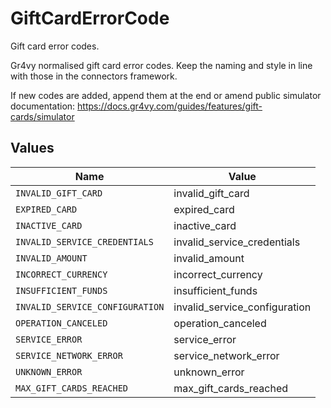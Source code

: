 # GiftCardErrorCode

Gift card error codes.

Gr4vy normalised gift card error codes. Keep the naming and style in line with
those in the connectors framework.

If new codes are added, append them at the end or amend public simulator
documentation: https://docs.gr4vy.com/guides/features/gift-cards/simulator


## Values

| Name                            | Value                           |
| ------------------------------- | ------------------------------- |
| `INVALID_GIFT_CARD`             | invalid_gift_card               |
| `EXPIRED_CARD`                  | expired_card                    |
| `INACTIVE_CARD`                 | inactive_card                   |
| `INVALID_SERVICE_CREDENTIALS`   | invalid_service_credentials     |
| `INVALID_AMOUNT`                | invalid_amount                  |
| `INCORRECT_CURRENCY`            | incorrect_currency              |
| `INSUFFICIENT_FUNDS`            | insufficient_funds              |
| `INVALID_SERVICE_CONFIGURATION` | invalid_service_configuration   |
| `OPERATION_CANCELED`            | operation_canceled              |
| `SERVICE_ERROR`                 | service_error                   |
| `SERVICE_NETWORK_ERROR`         | service_network_error           |
| `UNKNOWN_ERROR`                 | unknown_error                   |
| `MAX_GIFT_CARDS_REACHED`        | max_gift_cards_reached          |